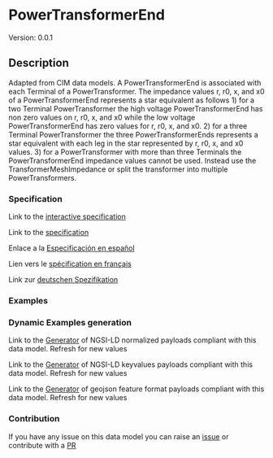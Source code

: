 # PowerTransformerEnd
Version: 0.0.1

## Description 

Adapted from CIM data models. A PowerTransformerEnd is associated with each Terminal of a PowerTransformer. The impedance values r, r0, x, and x0 of a PowerTransformerEnd represents a star equivalent as follows 1) for a two Terminal PowerTransformer the high voltage PowerTransformerEnd has non zero values on r, r0, x, and x0 while the low voltage PowerTransformerEnd has zero values for r, r0, x, and x0. 2) for a three Terminal PowerTransformer the three PowerTransformerEnds represents a star equivalent with each leg in the star represented by r, r0, x, and x0 values. 3) for a PowerTransformer with more than three Terminals the PowerTransformerEnd impedance values cannot be used. Instead use the TransformerMeshImpedance or split the transformer into multiple PowerTransformers.
### Specification

Link to the [interactive specification](https://swagger.lab.fiware.org/?url=https://smart-data-models.github.io/dataModel.EnergyCIM/PowerTransformerEnd/swagger.yaml)

Link to the [specification](https://github.com/smart-data-models/dataModel.EnergyCIM/blob/master/PowerTransformerEnd/doc/spec.md)

Enlace a la [Especificación en español](https://github.com/smart-data-models/dataModel.EnergyCIM/blob/master/PowerTransformerEnd/doc/spec_ES.md)

Lien vers le [spécification en français](https://github.com/smart-data-models/dataModel.EnergyCIM/blob/master/PowerTransformerEnd/doc/spec_FR.md)

Link zur [deutschen Spezifikation](https://github.com/smart-data-models/dataModel.EnergyCIM/blob/master/PowerTransformerEnd/doc/spec_DE.md)
### Examples
### Dynamic Examples generation

Link to the [Generator](https://smartdatamodels.org/extra/ngsi-ld_generator.php?schemaUrl=https://raw.githubusercontent.com/smart-data-models/dataModel.EnergyCIM/master/PowerTransformerEnd/schema.json&email=info@smartdatamodels.org) of NGSI-LD normalized payloads compliant with this data model. Refresh for new values

Link to the [Generator](https://smartdatamodels.org/extra/ngsi-ld_generator_keyvalues.php?schemaUrl=https://raw.githubusercontent.com/smart-data-models/dataModel.EnergyCIM/master/PowerTransformerEnd/schema.json&email=info@smartdatamodels.org) of NGSI-LD keyvalues payloads compliant with this data model. Refresh for new values

Link to the [Generator](https://smartdatamodels.org/extra/geojson_features_generator.php?schemaUrl=https://raw.githubusercontent.com/smart-data-models/dataModel.EnergyCIM/master/PowerTransformerEnd/schema.json&email=info@smartdatamodels.org) of geojson feature format payloads compliant with this data model. Refresh for new values
### Contribution

 If you have any issue on this data model you can raise an [issue](https://github.com/smart-data-models/dataModel.EnergyCIM/issues)  or contribute with a [PR](https://github.com/smart-data-models/dataModel.EnergyCIM/pulls)